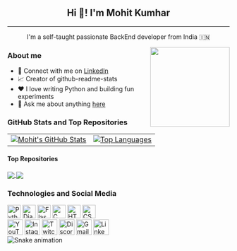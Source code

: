
<!-- Main heading -->
<h2 align="center">Hi 👋! I'm Mohit Kumhar</h2>

<!-- Horizontal line -->
<hr />

<!-- Introduction -->
<p align="center">I'm a self-taught passionate BackEnd developer from India 🇮🇳</p>

<!-- About me section -->
<img align="right" height="180" src="https://github.com/mohitkumhar/mohitkumhar/assets/107917553/9879c252-fe8f-4035-b49a-cddd86e86782"/>
<h3>About me</h3>

<ul>
<!-- Display animated GIF at the top and aligned to the right -->
  <li>💼 Connect with me on <a href="https://www.linkedin.com/in/mohitkumhar/">LinkedIn</a></li>
  <li>📈 Creator of github-readme-stats</li>
  <li>❤️ I love writing Python and building fun experiments</li>
  <li>💬 Ask me about anything <a href="https://github.com/mohitkumhar/mohitkumhar/issues">here</a></li>
</ul>

<!-- GitHub Stats and Top Repositories section -->
<h3>GitHub Stats and Top Repositories</h3>

<table>
  <tr>
    <td>
      <a href="https://github.com/mohitkumhar/github-readme-stats">
        <img align="center" src="https://github-readme-stats.vercel.app/api?username=mohitkumhar&show_icons=true&include_all_commits=true&theme=buefy&hide_border=true" alt="Mohit's GitHub Stats" />
      </a>
    </td>
    <td>
      <a href="https://github.com/mohitkumhar/github-readme-stats">
        <img align="center" src="https://github-readme-stats.vercel.app/api/top-langs/?username=mohitkumhar&layout=compact&theme=buefy&hide_border=true" alt="Top Languages" />
      </a>
    </td>
  </tr>
</table>

<!-- Top Repositories section -->
<h4>Top Repositories</h4>

<a href="https://github.com/mohitkumhar/leetcode_solution">
  <img align="center" src="https://github-readme-stats.vercel.app/api/pin/?username=mohitkumhar&repo=leetcode_solution&theme=buefy" />
</a>

<a href="https://github.com/mohitkumhar/internshala_scraping">
  <img align="center" src="https://github-readme-stats.vercel.app/api/pin/?username=mohitkumhar&repo=internshala_scraping&theme=buefy" />
</a>

<!-- Technologies and Social Media Icons section -->
<h3>Technologies and Social Media</h3>

<!-- List of technologies using devicons -->
<div>
  <img src="https://cdn.jsdelivr.net/gh/devicons/devicon/icons/python/python-original.svg" height="30" alt="Python Logo" />
  <img src="https://cdn.jsdelivr.net/gh/devicons/devicon/icons/django/django-original.svg" height="30" alt="Django Logo" />
  <img src="https://cdn.jsdelivr.net/gh/devicons/devicon/icons/flask/flask-original.svg" height="30" alt="Flask Logo" />
  <img src="https://cdn.jsdelivr.net/gh/devicons/devicon/icons/c/c-original.svg" height="30" alt="C Logo" />
  <img src="https://cdn.jsdelivr.net/gh/devicons/devicon/icons/html5/html5-original.svg" height="30" alt="HTML5 Logo" />
  <img src="https://cdn.jsdelivr.net/gh/devicons/devicon/icons/css3/css3-original.svg" height="30" alt="CSS3 Logo" />
</div>

<!-- Social Media Icons using shields.io -->
<div>
  <img src="https://img.shields.io/static/v1?message=Youtube&logo=youtube&label=&color=FF0000&logoColor=white&labelColor=&style=for-the-badge" height="35" alt="YouTube Logo" />
  <img src="https://img.shields.io/static/v1?message=Instagram&logo=instagram&label=&color=E4405F&logoColor=white&labelColor=&style=for-the-badge" height="35" alt="Instagram Logo" />
  <img src="https://img.shields.io/static/v1?message=Twitch&logo=twitch&label=&color=9146FF&logoColor=white&labelColor=&style=for-the-badge" height="35" alt="Twitch Logo" />
  <img src="https://img.shields.io/static/v1?message=Discord&logo=discord&label=&color=7289DA&logoColor=white&labelColor=&style=for-the-badge" height="35" alt="Discord Logo" />
  <img src="https://img.shields.io/static/v1?message=Gmail&logo=gmail&label=&color=D14836&logoColor=white&labelColor=&style=for-the-badge" height="35" alt="Gmail Logo" />
  <img src="https://img.shields.io/static/v1?message=LinkedIn&logo=linkedin&label=&color=0077B5&logoColor=white&labelColor=&style=for-the-badge" height="35" alt="LinkedIn Logo" />
</div>

<!-- Snake animation -->
<img src="https://raw.githubusercontent.com/maurodesouza/maurodesouza/output/snake.svg" alt="Snake animation" />
